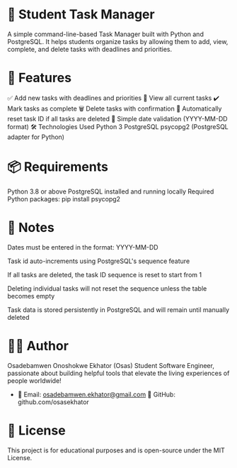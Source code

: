 # 📝 Student Task Manager
A simple command-line-based Task Manager built with Python and PostgreSQL. It helps students organize tasks by allowing them to add, view, complete, and delete tasks with deadlines and priorities.

# 🚀 Features
✅ Add new tasks with deadlines and priorities
👀 View all current tasks
✔️ Mark tasks as complete
🗑️ Delete tasks with confirmation
🔁 Automatically reset task ID if all tasks are deleted
🧠 Simple date validation (YYYY-MM-DD format)
🛠️ Technologies Used
Python 3
PostgreSQL
psycopg2 (PostgreSQL adapter for Python)
# 📦 Requirements
Python 3.8 or above
PostgreSQL installed and running locally
Required Python packages:
pip install psycopg2
# 📌 Notes
Dates must be entered in the format: YYYY-MM-DD

Task id auto-increments using PostgreSQL's sequence feature

If all tasks are deleted, the task ID sequence is reset to start from 1

Deleting individual tasks will not reset the sequence unless the table becomes empty

Task data is stored persistently in PostgreSQL and will remain until manually deleted

# 🧑‍💻 Author
Osadebamwen Onoshokwe Ekhator (Osas) Student Software Engineer, passionate about building helpful tools that elevate the living experiences of people worldwide!
- 📧 Email: osadebamwen.ekhator@gmail.com 🐙 GitHub: github.com/osasekhator

# 📜 License
This project is for educational purposes and is open-source under the MIT License.
